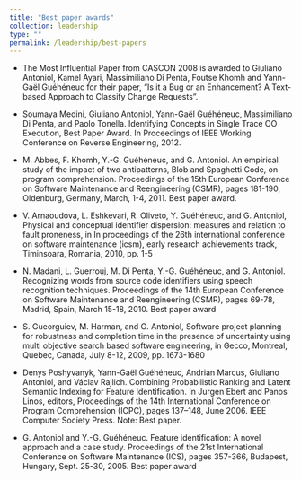 ```yaml
---
title: "Best paper awards"
collection: leadership
type: ""
permalink: /leadership/best-papers
---
```


*  The Most Influential Paper from CASCON 2008 is awarded to Giuliano Antoniol, Kamel
      Ayari, Massimiliano Di Penta, Foutse Khomh and Yann-Gaël Guéhéneuc for their paper,
      “Is it a Bug or an Enhancement? A Text-based Approach to Classify Change Requests”.
	  
*   Soumaya Medini, Giuliano Antoniol, Yann-Gaël Guéhéneuc, Massimiliano Di Penta, and
      Paolo Tonella. Identifying Concepts in Single Trace OO Execution, Best Paper
      Award. In Proceedings of IEEE Working Conference on Reverse Engineering, 2012.
	  
*  M. Abbes, F. Khomh, Y.-G. Guéhéneuc, and G. Antoniol. An empirical study of the
     impact of two antipatterns, Blob and Spaghetti Code, on program
     comprehension. Proceedings of the 15th European Conference on Software Maintenance
     and Reengineering (CSMR), pages 181-190, Oldenburg, Germany, March, 1-4, 2011. Best
     paper award.
	 
* V. Arnaoudova, L. Eshkevari, R. Oliveto, Y. Guéhéneuc, and G. Antoniol, Physical and
      conceptual identifier dispersion: measures and relation to fault proneness, in In
      proceedings of the 26th international conference on software maintenance (icsm),
      early research achievements track, Timinsoara, Romania, 2010, pp. 1-5
	  
* N. Madani, L. Guerrouj, M. Di Penta, Y.-G. Guéhéneuc, and G. Antoniol. Recognizing
    words from source code identifiers using speech recognition techniques. Proceedings of
    the 14th European Conference on Software Maintenance and Reengineering (CSMR), pages
    69-78, Madrid, Spain, March 15-18, 2010. Best paper award
	
* S. Gueorguiev, M. Harman, and G. Antoniol, Software project planning for robustness
    and completion time in the presence of uncertainty using multi objective search based
    software engineering, in Gecco, Montreal, Quebec, Canada, July 8-12, 2009,
    pp. 1673-1680
	
* Denys Poshyvanyk, Yann-Gaël Guéhéneuc, Andrian Marcus, Giuliano Antoniol, and Václav
    Rajlich. Combining Probabilistic Ranking and Latent Semantic Indexing for Feature
    Identification. In Jurgen Ebert and Panos Linos, editors, Proceedings of the 14th
    International Conference on Program Comprehension (ICPC), pages 137–148,
    June 2006. IEEE Computer Society Press. Note: Best paper.
	
*  G. Antoniol and Y.-G. Guéhéneuc. Feature identification: A novel approach and a case study. Proceedings of the 21st International Conference on Software Maintenance (ICS), pages 357-366, Budapest, Hungary, Sept. 25-30, 2005. Best paper award
